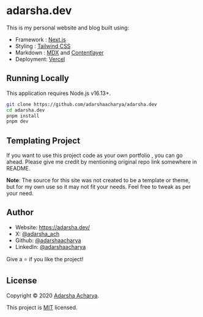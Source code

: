 # adarsha.dev

This is my personal website and blog built using:

- Framework : [Next.js](https://nextjs.org/)
- Styling : [Tailwind CSS](https://tailwindcss.com/)
- Markdown : [MDX](https://mdxjs.com/) and [Contentlayer](https://contentlayer.dev/)
- Deployment: [Vercel](https://vercel.com/)

## Running Locally

This application requires Node.js v16.13+.

```bash
git clone https://github.com/adarshaacharya/adarsha.dev
cd adarsha.dev
pnpm install
pnpm dev
```

## Templating Project

If you want to use this project code as your own portfolio , you can go ahead. Please give me credit by mentioning original repo link somewhere in README.

**Note**: The source for this site was not created to be a template or theme, but for my own use so it may not fit your needs. Feel free to tweak as per your need.

## Author

- Website: https://adarsha.dev/
- X: [@adarsha_ach](https://x.com/adarsha_ach)
- Github: [@adarshaacharya](https://github.com/adarshaacharya)
- LinkedIn: [@adarshaacharya](https://linkedin.com/in/adarshaacharya)

Give a ⭐️ if you like the project!

## License

Copyright © 2020 [Adarsha Acharya](https://github.com/adarshaacharya).<br />

This project is [MIT](https://github.com/adarshaacharya/adarsha.dev/blob/master/LICENSE) licensed.
